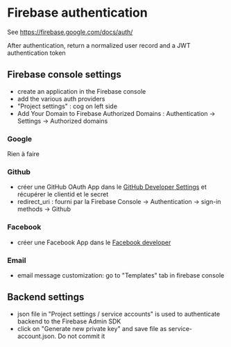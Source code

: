 # Firebase authentication

See https://firebase.google.com/docs/auth/

After authentication, return a normalized user record and a JWT authentication token

## Firebase console settings

- create an application in the Firebase console
- add the various auth providers
- "Project settings" : cog on left side
- Add Your Domain to Firebase Authorized Domains : Authentication -> Settings -> Authorized domains

### Google
Rien à faire

### Github
- créer une GitHub OAuth App dans le [GitHub Developer Settings](https://github.com/settings/developers) et récupérer le clientid et le secret
- redirect_uri : fourni par la Firebase Console -> Authentication -> sign-in methods -> Github

### Facebook
- créer une Facebook App dans le [Facebook developer](https://developers.facebook.com/)

### Email
- email message customization: go to "Templates" tab in firebase console


## Backend settings

- json file in "Project settings / service accounts" is used to authenticate backend to the Firebase Admin SDK
- click on "Generate new private key" and save file as service-account.json. Do not commit it
